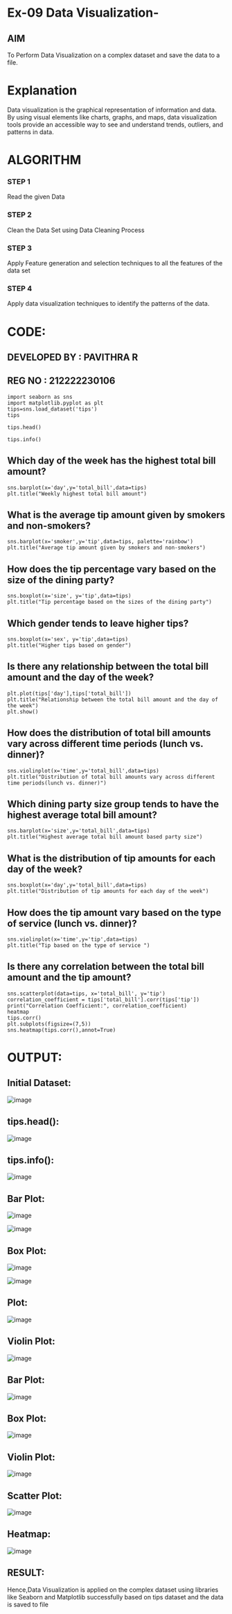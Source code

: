 # Ex-09 Data Visualization-

## AIM
To Perform Data Visualization on a complex dataset and save the data to a file. 

# Explanation
Data visualization is the graphical representation of information and data. By using visual elements like charts, graphs, and maps, data visualization tools provide an accessible way to see and understand trends, outliers, and patterns in data.

# ALGORITHM
### STEP 1
Read the given Data
### STEP 2
Clean the Data Set using Data Cleaning Process
### STEP 3
Apply Feature generation and selection techniques to all the features of the data set
### STEP 4
Apply data visualization techniques to identify the patterns of the data.


# CODE:

## DEVELOPED BY : PAVITHRA R

## REG NO : 212222230106
 ```
import seaborn as sns
import matplotlib.pyplot as plt
tips=sns.load_dataset('tips')
tips

tips.head()

tips.info()
```
## Which day of the week has the highest total bill amount?
```
sns.barplot(x='day',y='total_bill',data=tips)
plt.title("Weekly highest total bill amount")
```
## What is the average tip amount given by smokers and non-smokers?
```
sns.barplot(x='smoker',y='tip',data=tips, palette='rainbow')
plt.title("Average tip amount given by smokers and non-smokers")
```
## How does the tip percentage vary based on the size of the dining party?
```
sns.boxplot(x='size', y='tip',data=tips)
plt.title("Tip percentage based on the sizes of the dining party")
```
## Which gender tends to leave higher tips?
```
sns.boxplot(x='sex', y='tip',data=tips)
plt.title("Higher tips based on gender")
```
## Is there any relationship between the total bill amount and the day of the week?
```
plt.plot(tips['day'],tips['total_bill'])
plt.title("Relationship between the total bill amount and the day of the week")
plt.show()
```
## How does the distribution of total bill amounts vary across different time periods (lunch vs. dinner)?
```
sns.violinplot(x='time',y='total_bill',data=tips)
plt.title("Distribution of total bill amounts vary across different time periods(lunch vs. dinner)")
```
## Which dining party size group tends to have the highest average total bill amount?
```
sns.barplot(x='size',y='total_bill',data=tips)
plt.title("Highest average total bill amount based party size")
```
## What is the distribution of tip amounts for each day of the week?
```
sns.boxplot(x='day',y='total_bill',data=tips)
plt.title("Distribution of tip amounts for each day of the week")
```
## How does the tip amount vary based on the type of service (lunch vs. dinner)?
```
sns.violinplot(x='time',y='tip',data=tips)
plt.title("Tip based on the type of service ")
```
## Is there any correlation between the total bill amount and the tip amount?
```
sns.scatterplot(data=tips, x='total_bill', y='tip')
correlation_coefficient = tips['total_bill'].corr(tips['tip'])
print("Correlation Coefficient:", correlation_coefficient)
heatmap
tips.corr()
plt.subplots(figsize=(7,5))
sns.heatmap(tips.corr(),annot=True)
```

# OUTPUT:
## Initial Dataset:

![image](https://github.com/Pavithraramasaamy/ODD2023-Datascience-Ex-09/assets/118596964/679e1029-799a-4039-9254-f0554aad0d18)


## tips.head():
![image](https://github.com/Pavithraramasaamy/ODD2023-Datascience-Ex-09/assets/118596964/a1c1f8e3-5371-4440-a3f6-3580fb48659f)


## tips.info():

![image](https://github.com/Pavithraramasaamy/ODD2023-Datascience-Ex-09/assets/118596964/ff924e0c-16e6-4b3b-8fb9-e45e30ea039b)


## Bar Plot:

![image](https://github.com/Pavithraramasaamy/ODD2023-Datascience-Ex-09/assets/118596964/77a7c595-d890-4fde-8180-f73c33662d51)


![image](https://github.com/Pavithraramasaamy/ODD2023-Datascience-Ex-09/assets/118596964/5fd803e3-d5fe-45cc-be19-1c4b504c71d0)

## Box Plot:

![image](https://github.com/Pavithraramasaamy/ODD2023-Datascience-Ex-09/assets/118596964/169412cf-3ba5-4aed-ace7-06a3c4192f16)

![image](https://github.com/Pavithraramasaamy/ODD2023-Datascience-Ex-09/assets/118596964/b241040e-3bf6-4484-9cc6-58c25532f261)

## Plot:

![image](https://github.com/Pavithraramasaamy/ODD2023-Datascience-Ex-09/assets/118596964/9e1b8f3b-c95f-4f90-bdf0-18a39b5f355e)

## Violin Plot:

![image](https://github.com/Pavithraramasaamy/ODD2023-Datascience-Ex-09/assets/118596964/dd8131af-beb7-4782-b295-8fce0bf1d78e)

## Bar Plot:

![image](https://github.com/Pavithraramasaamy/ODD2023-Datascience-Ex-09/assets/118596964/494a1304-b36e-4c9e-8635-e8b866fac498)

## Box Plot:

![image](https://github.com/Pavithraramasaamy/ODD2023-Datascience-Ex-09/assets/118596964/3aff214d-a7c1-4737-bd1e-ab6c92dc60d4)


## Violin Plot:
![image](https://github.com/Pavithraramasaamy/ODD2023-Datascience-Ex-09/assets/118596964/5eaaecaf-ad1f-42e1-96e3-3c83ce780ad4)

## Scatter Plot:
![image](https://github.com/Pavithraramasaamy/ODD2023-Datascience-Ex-09/assets/118596964/cfc13659-3df3-4be0-a2a4-968a0c484c5b)

## Heatmap:
![image](https://github.com/Pavithraramasaamy/ODD2023-Datascience-Ex-09/assets/118596964/33390603-f3cf-4eba-ab14-ed0ad26673dc)


## RESULT:
Hence,Data Visualization is applied on the complex dataset using libraries like Seaborn and Matplotlib successfully based on tips dataset and the data is saved to file





